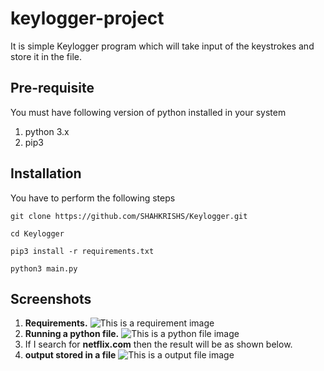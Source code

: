 # keylogger-project
It is simple Keylogger program which will take input of the keystrokes and store it in the file.

Pre-requisite
------------------
You must have following version of python installed in your system
1. python 3.x
2. pip3

Installation
------------------
You have to perform the following steps
```
git clone https://github.com/SHAHKRISHS/Keylogger.git
```

```
cd Keylogger 
```

```
pip3 install -r requirements.txt 
```

```
python3 main.py
```


Screenshots
------------------

1. **Requirements.**
![This is a requirement image]()
2. **Running a python file.**
![This is a python file image]()
3. If I search for **netflix.com** then the result will be as shown below.
4. **output stored in a file**
![This is a output file image]()
